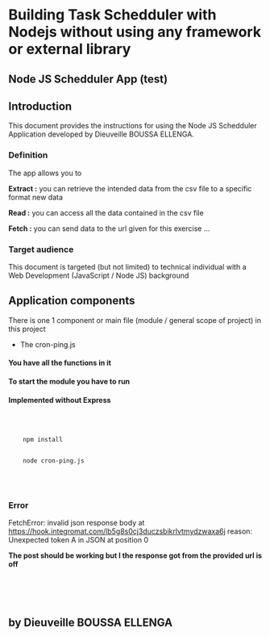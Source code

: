 
# Building Task Schedduler with Nodejs without using any framework or external library #


## Node JS Schedduler App (test) ## 


## Introduction ##
This document provides the instructions for using the Node JS Schedduler Application developed by Dieuveille BOUSSA ELLENGA. 




### Definition ###

The app allows you to 

**Extract :** you can retrieve the intended data from the csv file to a specific format new data   

**Read :** you can access all the data contained in the csv file 

**Fetch :** you can send data to the url given for this exercise ...  




### Target audience ###

This document is targeted (but not limited) to technical individual with a Web Development (JavaScript / Node JS) background 





## Application components ##

There is one 1 component or main file (module / general scope of project) in this project  

 - The cron-ping.js  


#### You have all the functions in it 

#### To start the module you have to run 

#### Implemented without Express

<br>

```

    npm install


    node cron-ping.js

```

<br>
<br>





### Error ###  

FetchError: invalid json response body at https://hook.integromat.com/lb5g8s0cj3duczsbikrlvtmydzwaxa6j reason: Unexpected token A in JSON at position 0


**The post should be working but I the response got from the provided url is off**

  
 





<br>
<br>
<br>





## by Dieuveille BOUSSA ELLENGA ##